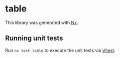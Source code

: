 # table

This library was generated with [Nx](https://nx.dev).

## Running unit tests

Run `nx test table` to execute the unit tests via [Vitest](https://vitest.dev/).
